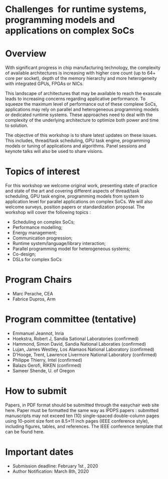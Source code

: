# Challenges  for runtime systems, programming models and applications on complex SoCs

# Overview

With significant progress in chip manufacturing technology, the complexity of available architectures is increasing with higher core count (up to 64+ core per socket), depth of the memory hierarchy and more heterogeneity with integrated GPUs, FPGAs or NICs. 

This landscape of architectures that may be available to reach the exascale leads to increasing concerns regarding applicative performance. To squeeze the maximum level of performance out of these complexe SoCs, applications may rely on  parallel and heterogeneous programming models or dedicated runtime systems.  These approaches need to deal with the complexity of the underlying architecture to optimize both power and time to solution.

The objective of this workshop is to share latest updates on these issues. This includes, thread/task scheduling, GPU task engine, programming models or tuning of applications and algorithms. Panel sessions and keynote talks will also be used to share visions.


 
 

# Topics of interest

For this workshop we welcome original work, presenting state of practice and state of the art and covering different aspects of thread/task scheduling, GPU task engine, programming models from system to application level for parallel applications on complex SoCs. We will also welcome surveys, position papers or standardization proposal. The workshop will cover the following topics :

* Scheduling on complex SoCs;
* Performance modelling; 
* Energy management;
* Communication progression;
* Runtime system/language/library interaction;
* Parallel programming model for heterogeneous systems;
* Co-design; 
* DSLs for complex SoCs


# Program Chairs

* Marc Perache, CEA 
* Fabrice Dupros, Arm	

# Program committee (tentative)
* Emmanuel Jeannot,	Inria
* Hoekstra, Robert J,	Sandia Sational Laboratories (confirmed)
* Hammond, Simon David,	Sandia National Laboraties (confirmed)
* Lujan, James Westley,	Los Alamaos National Laboratory (confirmed)
* D'Hooge, Trent, Lawrence Livermore National Laboratory (confirmed)
* Philippe Thierry, Intel (confirmed)
*	Balazs Gerofi, RIKEN (confirmed)
* Sameer Shende, U. of Oregon 

# How to submit
Papers, in PDF format should be submitted through the easychair web site here. Paper must be formatted the same way as IPDPS papers : submitted manuscripts may not exceed ten (10) single-spaced double-column pages using 10-point size font on 8.5×11 inch pages (IEEE conference style), including figures, tables, and references. The IEEE conference template that can be found here.

# Important dates
* Submission deadline: February 1st , 2020
* Author Notification: March 8th, 2020

